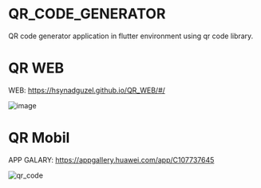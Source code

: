 # QR_CODE_GENERATOR
 QR code generator application in flutter environment using qr code library.

# QR WEB
WEB: https://hsynadguzel.github.io/QR_WEB/#/

![image](https://user-images.githubusercontent.com/98910348/235442193-9563e8f0-bb1a-4d0a-89bd-25f9e75d541a.png)

# QR Mobil
APP GALARY: https://appgallery.huawei.com/app/C107737645

![qr_code](https://user-images.githubusercontent.com/98910348/215597817-e53fb189-d72e-4a60-8b89-425eba973cb6.jpg)
